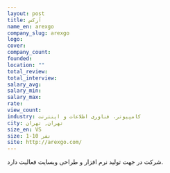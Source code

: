 ```yaml
---
layout: post
title: آرکس
name_en: arexgo
company_slug: arexgo
logo: 
cover: 
company_count:
founded:
location: ""
total_review: 
total_interview: 
salary_avg: 
salary_min: 
salary_max: 
rate: 
view_count: 
industry: کامپیوتر، فناوری اطلاعات و اینترنت
city: تهران, تهران
size_en: VS
size: 1-10 نفر
site: http://arexgo.com/
---
```


شرکت در جهت تولید نرم افزار و طراحی وبسایت فعالیت دارد.

